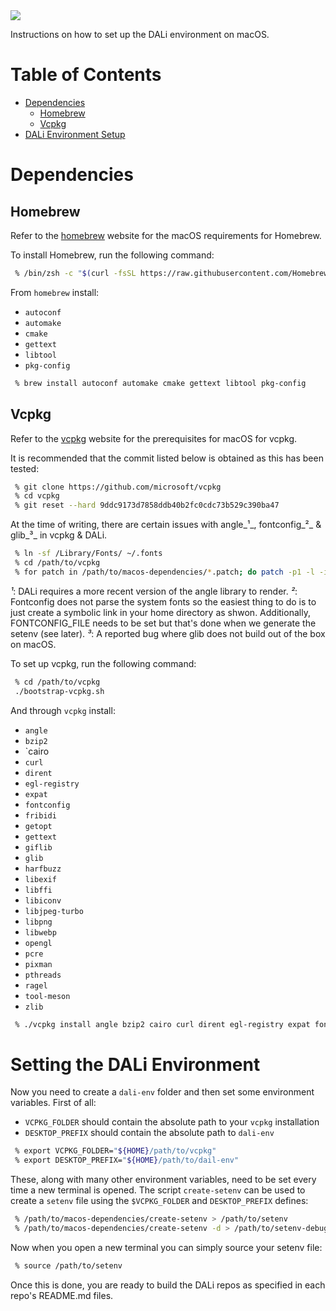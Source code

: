 <img src="https://dalihub.github.io/images/DaliLogo320x200.png">

Instructions on how to set up the DALi environment on macOS.

# Table of Contents

   * [Dependencies](#dependencies)
      * [Homebrew](#homebrew)
      * [Vcpkg](#vcpkg)
   * [DALi Environment Setup](#dali-environment-setup)

# Dependencies

## Homebrew

Refer to the [homebrew](https://docs.brew.sh/Installation.html) website for the macOS requirements for Homebrew.

To install Homebrew, run the following command:
```zsh
 % /bin/zsh -c "$(curl -fsSL https://raw.githubusercontent.com/Homebrew/install/HEAD/install.sh)"
```

From `homebrew` install:
 - `autoconf`
 - `automake`
 - `cmake`
 - `gettext`
 - `libtool`
 - `pkg-config`
```zsh
 % brew install autoconf automake cmake gettext libtool pkg-config
```

## Vcpkg

Refer to the [vcpkg](https://github.com/Microsoft/vcpkg#quick-start-unix) website for the prerequisites for macOS for vcpkg.

It is recommended that the commit listed below is obtained as this has been tested:
```zsh
 % git clone https://github.com/microsoft/vcpkg
 % cd vcpkg
 % git reset --hard 9ddc9173d7858ddb40b2fc0cdc73b529c390ba47
```

At the time of writing, there are certain issues with angle_¹_, fontconfig_²_ & glib_³_ in vcpkg & DALi.
```zsh
 % ln -sf /Library/Fonts/ ~/.fonts
 % cd /path/to/vcpkg
 % for patch in /path/to/macos-dependencies/*.patch; do patch -p1 -l -i $patch; done
```

_¹_: DALi requires a more recent version of the angle library to render.
_²_: Fontconfig does not parse the system fonts so the easiest thing to do is to just create a symbolic link in your home directory as shwon.
     Additionally, FONTCONFIG_FILE needs to be set but that's done when we generate the setenv (see later).
_³_: A reported bug where glib does not build out of the box on macOS.

To set up vcpkg, run the following command:
```zsh
 % cd /path/to/vcpkg
 ./bootstrap-vcpkg.sh
```

And through `vcpkg` install:
 - `angle`
 - `bzip2`
 - `cairo
 - `curl`
 - `dirent`
 - `egl-registry`
 - `expat`
 - `fontconfig`
 - `fribidi`
 - `getopt`
 - `gettext`
 - `giflib`
 - `glib`
 - `harfbuzz`
 - `libexif`
 - `libffi`
 - `libiconv`
 - `libjpeg-turbo`
 - `libpng`
 - `libwebp`
 - `opengl`
 - `pcre`
 - `pixman`
 - `pthreads`
 - `ragel`
 - `tool-meson`
 - `zlib`
```zsh
 % ./vcpkg install angle bzip2 cairo curl dirent egl-registry expat fontconfig fribidi getopt gettext giflib glib harfbuzz libexif libffi libiconv libjpeg-turbo libpng libwebp opengl pcre pixman pthreads ragel tool-meson zlib
```

# Setting the DALi Environment
Now you need to create a `dali-env` folder and then set some environment variables.
First of all:
- `VCPKG_FOLDER` should contain the absolute path to your `vcpkg` installation
- `DESKTOP_PREFIX` should contain the absolute path to `dali-env`
```zsh
 % export VCPKG_FOLDER="${HOME}/path/to/vcpkg"
 % export DESKTOP_PREFIX="${HOME}/path/to/dail-env"
```

These, along with many other environment variables, need to be set every time a new terminal is opened.
The script `create-setenv` can be used to create a `setenv` file using the `$VCPKG_FOLDER` and `DESKTOP_PREFIX` defines:
```zsh
 % /path/to/macos-dependencies/create-setenv > /path/to/setenv
 % /path/to/macos-dependencies/create-setenv -d > /path/to/setenv-debug
```

Now when you open a new terminal you can simply source your setenv file:
```zsh
 % source /path/to/setenv
```

Once this is done, you are ready to build the DALi repos as specified in each repo's README.md files.
